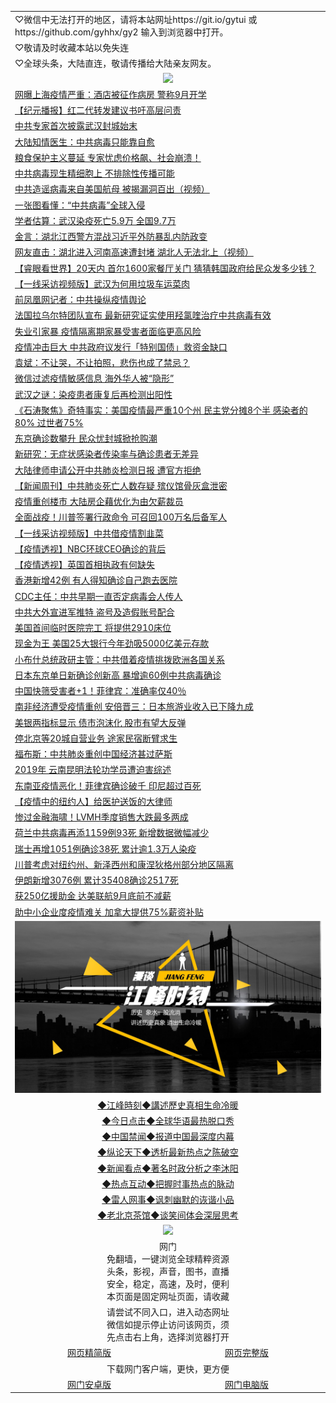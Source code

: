 <table>
 
<tr>
<td colspan="2" align=left>
♡微信中无法打开的地区，请将本站网址https://git.io/gytui 或 https://github.com/gyhhx/gy2 输入到浏览器中打开。 
 </td>
</tr>
 <tr>
 <td colspan="2" align=left>
♡敬请及时收藏本站以免失连
 </td>
   <tr>
<td colspan="2" align=left>
♡全球头条，大陆直连，敬请传播给大陆亲友网友。
 </td>
</tr>
 
 <tr>
    <td colspan="2" align=center><img src="https://cdn.jsdelivr.net/gh/gyoupiodf/im1/%E7%BD%91%E9%97%A8%E6%96%B0%E9%97%BB1.jpg"></td>
 </tr>

<tr><td colspan="2" align="left"><a href="https://xfine.casa/oo.aspx?name=c1149816&key=exgxucyqmkwgvwch&from=gy">网曝上海疫情严重：酒店被征作病房 警称9月开学</a></td></tr>
<tr><td colspan="2" align="left"><a href="https://xfine.casa/oo.aspx?name=c1149840&key=exgxucyqmkwgvwch&from=gy">【纪元播报】红二代转发建议书吁高层问责</a></td></tr>
<tr><td colspan="2" align="left"><a href="https://xfine.casa/oo.aspx?name=c1149815&key=exgxucyqmkwgvwch&from=gy">中共专家首次披露武汉封城始末</a></td></tr>
<tr><td colspan="2" align="left"><a href="https://xfine.casa/oo.aspx?name=c1149829&key=exgxucyqmkwgvwch&from=gy">大陆知情医生：中共病毒只能靠自愈</a></td></tr>
<tr><td colspan="2" align="left"><a href="https://xfine.casa/oo.aspx?name=c1149855&key=exgxucyqmkwgvwch&from=gy">粮食保护主义蔓延 专家忧虑价格飙、社会崩溃！</a></td></tr>
<tr><td colspan="2" align="left"><a href="https://xfine.casa/oo.aspx?name=c1149843&key=exgxucyqmkwgvwch&from=gy">中共病毒现生精细胞上 不排除性传播可能</a></td></tr>
<tr><td colspan="2" align="left"><a href="https://xfine.casa/oo.aspx?name=c1149851&key=exgxucyqmkwgvwch&from=gy">中共造谣病毒来自美国航母 被揭漏洞百出（视频）</a></td></tr>
<tr><td colspan="2" align="left"><a href="https://xfine.casa/oo.aspx?name=c1149828&key=exgxucyqmkwgvwch&from=gy">一张图看懂：“中共病毒”全球入侵</a></td></tr>
<tr><td colspan="2" align="left"><a href="https://xfine.casa/oo.aspx?name=c1149852&key=exgxucyqmkwgvwch&from=gy">学者估算：武汉染疫死亡5.9万 全国9.7万</a></td></tr>
<tr><td colspan="2" align="left"><a href="https://xfine.casa/oo.aspx?name=c1149859&key=exgxucyqmkwgvwch&from=gy">金言：湖北江西警方混战习近平外防暴乱内防政变</a></td></tr>
<tr><td colspan="2" align="left"><a href="https://xfine.casa/oo.aspx?name=c1149861&key=exgxucyqmkwgvwch&from=gy">网友直击：湖北进入河南高速遭封堵 湖北人无法北上（视频）</a></td></tr>
<tr><td colspan="2" align="left"><a href="https://xfine.casa/oo.aspx?name=c1149845&key=exgxucyqmkwgvwch&from=gy">【睿眼看世界】20天内 首尔1600家餐厅关门 猜猜韩国政府给民众发多少钱？</a></td></tr>
<tr><td colspan="2" align="left"><a href="https://xfine.casa/oo.aspx?name=c1149827&key=exgxucyqmkwgvwch&from=gy">【一线采访视频版】武汉为何用垃圾车运菜肉</a></td></tr>
<tr><td colspan="2" align="left"><a href="https://xfine.casa/oo.aspx?name=c1149850&key=exgxucyqmkwgvwch&from=gy">前凤凰网记者：中共操纵疫情舆论</a></td></tr>
<tr><td colspan="2" align="left"><a href="https://xfine.casa/oo.aspx?name=c1149824&key=exgxucyqmkwgvwch&from=gy">法国拉乌尔特团队宣布 最新研究证实使用羟氯喹治疗中共病毒有效</a></td></tr>
<tr><td colspan="2" align="left"><a href="https://xfine.casa/oo.aspx?name=c1149838&key=exgxucyqmkwgvwch&from=gy">失业引家暴 疫情隔离期家暴受害者面临更高风险</a></td></tr>
<tr><td colspan="2" align="left"><a href="https://xfine.casa/oo.aspx?name=c1149823&key=exgxucyqmkwgvwch&from=gy">疫情冲击巨大 中共政府议发行「特别国债」救资金缺口</a></td></tr>
<tr><td colspan="2" align="left"><a href="https://xfine.casa/oo.aspx?name=c1149863&key=exgxucyqmkwgvwch&from=gy">袁斌：不让哭，不让拍照，悲伤也成了禁忌？</a></td></tr>
<tr><td colspan="2" align="left"><a href="https://xfine.casa/oo.aspx?name=c1149833&key=exgxucyqmkwgvwch&from=gy">微信过滤疫情敏感信息 海外华人被“隐形”</a></td></tr>
<tr><td colspan="2" align="left"><a href="https://xfine.casa/oo.aspx?name=c1149842&key=exgxucyqmkwgvwch&from=gy">武汉之谜：染疫患者康复后再检测出阳性</a></td></tr>
<tr><td colspan="2" align="left"><a href="https://xfine.casa/oo.aspx?name=c1149865&key=exgxucyqmkwgvwch&from=gy">《石涛聚焦》奇特事实：美国疫情最严重10个州 民主党分摊8个半 感染者的80% 过世者75%</a></td></tr>
<tr><td colspan="2" align="left"><a href="https://xfine.casa/oo.aspx?name=c1149834&key=exgxucyqmkwgvwch&from=gy">东京确诊数攀升 民众忧封城掀抢购潮</a></td></tr>
<tr><td colspan="2" align="left"><a href="https://xfine.casa/oo.aspx?name=c1149844&key=exgxucyqmkwgvwch&from=gy">新研究：无症状感染者传染率与确诊患者无差异</a></td></tr>
<tr><td colspan="2" align="left"><a href="https://xfine.casa/oo.aspx?name=c1149830&key=exgxucyqmkwgvwch&from=gy">大陆律师申请公开中共肺炎检测日报 遭官方拒绝</a></td></tr>
<tr><td colspan="2" align="left"><a href="https://xfine.casa/oo.aspx?name=c1149860&key=exgxucyqmkwgvwch&from=gy">【新闻周刊】中共肺炎死亡人数存疑 殡仪馆骨灰盒泄密</a></td></tr>
<tr><td colspan="2" align="left"><a href="https://xfine.casa/oo.aspx?name=c1149836&key=exgxucyqmkwgvwch&from=gy">疫情重创楼市 大陆房企藉优化为由欠薪裁员</a></td></tr>
<tr><td colspan="2" align="left"><a href="https://xfine.casa/oo.aspx?name=c1149821&key=exgxucyqmkwgvwch&from=gy">全面战疫！川普签署行政命令 可召回100万名后备军人</a></td></tr>
<tr><td colspan="2" align="left"><a href="https://xfine.casa/oo.aspx?name=c1149857&key=exgxucyqmkwgvwch&from=gy">【一线采访视频版】中共借疫情割韭菜</a></td></tr>
<tr><td colspan="2" align="left"><a href="https://xfine.casa/oo.aspx?name=c1149862&key=exgxucyqmkwgvwch&from=gy">【疫情透视】NBC环球CEO确诊的背后</a></td></tr>
<tr><td colspan="2" align="left"><a href="https://xfine.casa/oo.aspx?name=c1149864&key=exgxucyqmkwgvwch&from=gy">【疫情透视】英国首相执政有何缺失</a></td></tr>
<tr><td colspan="2" align="left"><a href="https://xfine.casa/oo.aspx?name=c1149807&key=exgxucyqmkwgvwch&from=gy">香港新增42例 有人得知确诊自己跑去医院</a></td></tr>
<tr><td colspan="2" align="left"><a href="https://xfine.casa/oo.aspx?name=c1149849&key=exgxucyqmkwgvwch&from=gy">CDC主任：中共早期一直否定病毒会人传人</a></td></tr>
<tr><td colspan="2" align="left"><a href="https://xfine.casa/oo.aspx?name=c1149841&key=exgxucyqmkwgvwch&from=gy">中共大外宣进军推特 盗号及造假账号配合</a></td></tr>
<tr><td colspan="2" align="left"><a href="https://xfine.casa/oo.aspx?name=c1149822&key=exgxucyqmkwgvwch&from=gy">美国首间临时医院完工 将提供2910床位</a></td></tr>
<tr><td colspan="2" align="left"><a href="https://xfine.casa/oo.aspx?name=c1149853&key=exgxucyqmkwgvwch&from=gy">现金为王 美国25大银行今年劲吸5000亿美元存款</a></td></tr>
<tr><td colspan="2" align="left"><a href="https://xfine.casa/oo.aspx?name=c1149831&key=exgxucyqmkwgvwch&from=gy">小布什总统政研主管：中共借着疫情挑拨欧洲各国关系</a></td></tr>
<tr><td colspan="2" align="left"><a href="https://xfine.casa/oo.aspx?name=c1149808&key=exgxucyqmkwgvwch&from=gy">日本东京单日新确诊创新高 暴增逾60例中共病毒确诊</a></td></tr>
<tr><td colspan="2" align="left"><a href="https://xfine.casa/oo.aspx?name=c1149812&key=exgxucyqmkwgvwch&from=gy">中国快筛受害者+1！菲律宾：准确率仅40％</a></td></tr>
<tr><td colspan="2" align="left"><a href="https://xfine.casa/oo.aspx?name=c1149826&key=exgxucyqmkwgvwch&from=gy">南非经济遭受疫情重创 安倍晋三：日本旅游业收入已下降九成</a></td></tr>
<tr><td colspan="2" align="left"><a href="https://xfine.casa/oo.aspx?name=c1149811&key=exgxucyqmkwgvwch&from=gy">美银两指标显示 债市泡沫化 股市有望大反弹</a></td></tr>
<tr><td colspan="2" align="left"><a href="https://xfine.casa/oo.aspx?name=c1149858&key=exgxucyqmkwgvwch&from=gy">停北京等20城自营业务 途家民宿断臂求生</a></td></tr>
<tr><td colspan="2" align="left"><a href="https://xfine.casa/oo.aspx?name=c1149835&key=exgxucyqmkwgvwch&from=gy">福布斯：中共肺炎重创中国经济甚过萨斯</a></td></tr>
<tr><td colspan="2" align="left"><a href="https://xfine.casa/oo.aspx?name=c1149810&key=exgxucyqmkwgvwch&from=gy">2019年 云南昆明法轮功学员遭迫害综述</a></td></tr>
<tr><td colspan="2" align="left"><a href="https://xfine.casa/oo.aspx?name=c1149818&key=exgxucyqmkwgvwch&from=gy">东南亚疫情恶化！菲律宾确诊破千 印尼超过百死</a></td></tr>
<tr><td colspan="2" align="left"><a href="https://xfine.casa/oo.aspx?name=c1149848&key=exgxucyqmkwgvwch&from=gy">【疫情中的纽约人】给医护送饭的大律师</a></td></tr>
<tr><td colspan="2" align="left"><a href="https://xfine.casa/oo.aspx?name=c1149854&key=exgxucyqmkwgvwch&from=gy">惨过金融海啸！LVMH季度销售大跌最多两成</a></td></tr>
<tr><td colspan="2" align="left"><a href="https://xfine.casa/oo.aspx?name=c1149813&key=exgxucyqmkwgvwch&from=gy">荷兰中共病毒再添1159例93死 新增数据微幅减少</a></td></tr>
<tr><td colspan="2" align="left"><a href="https://xfine.casa/oo.aspx?name=c1149820&key=exgxucyqmkwgvwch&from=gy">瑞士再增1051例确诊38死 累计逾1.3万人染疫</a></td></tr>
<tr><td colspan="2" align="left"><a href="https://xfine.casa/oo.aspx?name=c1149832&key=exgxucyqmkwgvwch&from=gy">川普考虑对纽约州、新泽西州和康涅狄格州部分地区隔离</a></td></tr>
<tr><td colspan="2" align="left"><a href="https://xfine.casa/oo.aspx?name=c1149819&key=exgxucyqmkwgvwch&from=gy">伊朗新增3076例 累计35408确诊2517死</a></td></tr>
<tr><td colspan="2" align="left"><a href="https://xfine.casa/oo.aspx?name=c1149837&key=exgxucyqmkwgvwch&from=gy">获250亿援助金 达美联航9月底前不减薪</a></td></tr>
<tr><td colspan="2" align="left"><a href="https://xfine.casa/oo.aspx?name=c1149825&key=exgxucyqmkwgvwch&from=gy">助中小企业度疫情难关 加拿大提供75%薪资补贴</a></td></tr>

 <tr>
   <td colspan="2" align=center><img src="https://github.com/gyoupiodf/im1/blob/master/jf-1.jpg"></td>
  </tr>
   <tr>
   <td colspan="2" align=center> 
<a href="https://xfine.casa/oo.aspx?name=c922850&key=exgxucyqmkwgvwch&from=gy&tag=9877">◆江峰時刻◆講述歷史真相生命冷暖</a><br/>
    </td>
  </tr>
   <tr>
   <td colspan="2" align=center> 
<a href="https://xfine.casa/oo.aspx?name=c816850&key=exgxucyqmkwgvwch&from=gy&tag=9877">◆今日点击◆全球华语最热脱口秀</a><br/>
    </td>
  </tr>
  <tr>
  <td colspan="2" align=center>
<a href="https://xfine.casa/oo.aspx?name=c816860&key=exgxucyqmkwgvwch&from=gy&tag=99733110">◆中国禁闻◆报道中国最深度内幕</a><br/>
   </tr>
  <tr>
     <td colspan="2" align=center>
<a href="https://xfine.casa/oo.aspx?name=c816855&key=exgxucyqmkwgvwch&from=gy&tag=997110">◆纵论天下◆透析最新热点之陈破空</a><br/>
   </tr>
   <tr>
      <td colspan="2" align=center>
<a href="https://xfine.casa/oo.aspx?name=c838308&key=exgxucyqmkwgvwch&from=gy&tag=9973110">◆新闻看点◆著名时政分析之李沐阳</a><br/>
   </tr>
   <tr>
     <td colspan="2" align=center>
<a href="https://xfine.casa/oo.aspx?name=c816852&key=exgxucyqmkwgvwch&from=gy&tag=9733110">◆热点互动◆把握时事热点的脉动</a><br/>
   </tr>
   <tr>
      <td colspan="2" align=center>
<a href="https://xfine.casa/oo.aspx?name=c816694&key=exgxucyqmkwgvwch&from=gy&tag=93310">◆雷人网事◆讽刺幽默的诙谐小品</a><br/>
   </tr>
   <tr>
    <td colspan="2" align=center>
<a href="https://xfine.casa/oo.aspx?name=c816650&key=exgxucyqmkwgvwch&from=gy&tag=9973110">◆老北京茶馆◆谈笑间体会深层思考</a><br/>
   </tr>
 <tr>
    <td colspan="2" align="center"><img src="https://gitlab.com/ogate2/up/raw/master/_/oGate65.jpg"/></td>
  </tr>
  <tr>
    <td colspan="2" align="center">网门<br/>免翻墙，一键浏览全球精粹资源<br/>头条，影视，声音，图书，直播<br/>安全，稳定，高速，及时，便利<br/>本页面是固定网址页面，请收藏</td>
  <tr>
  <tr>
    <td colspan="2" align="center">请尝试不同入口，进入动态网址<br/>微信如提示停止访问该网页，须<br/>先点击右上角，选择浏览器打开</td>
  <tr>  
  <tr>
    <td align="center"><a href="https://gitcdn.xyz/repo/otiny/up/master/show002.htm">网页精简版</a></td>
    <td align="center"><a href="https://gitcdn.xyz/repo/otiny/up/master/show001.htm">网页完整版</a></td>
  </tr>
  <tr>
    <td colspan="2" align="center">下载网门客户端，更快，更方便</td>
  <tr>
  <tr>
    <td align="center"><a href="https://raw.githubusercontent.com/opipe/up/master/oGatea.apk">网门安卓版</a></td>
    <td align="center"><a href="https://raw.githubusercontent.com/opipe/up/master/oGate.zip">网门电脑版</a></td>
  </tr>
</table>
